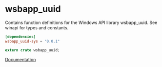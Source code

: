 # wsbapp_uuid #
Contains function definitions for the Windows API library wsbapp_uuid. See winapi for types and constants.

```toml
[dependencies]
wsbapp_uuid-sys = "0.0.1"
```

```rust
extern crate wsbapp_uuid;
```

[Documentation](https://retep998.github.io/doc/wsbapp_uuid/)
